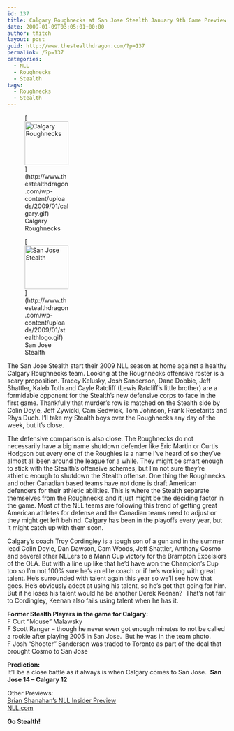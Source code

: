 ```yaml
---
id: 137
title: Calgary Roughnecks at San Jose Stealth January 9th Game Preview
date: 2009-01-09T03:05:01+00:00
author: tfitch
layout: post
guid: http://www.thestealthdragon.com/?p=137
permalink: /?p=137
categories:
  - NLL
  - Roughnecks
  - Stealth
tags:
  - Roughnecks
  - Stealth
---
```

<figure id="attachment_139" aria-describedby="caption-attachment-139" style="width: 100px" class="wp-caption alignleft">[<img class="size-full wp-image-139" title="calgary" src="http://www.thestealthdragon.com/wp-content/uploads/2009/01/calgary.gif" alt="Calgary Roughnecks" width="100" height="100" />](http://www.thestealthdragon.com/wp-content/uploads/2009/01/calgary.gif)<figcaption id="caption-attachment-139" class="wp-caption-text">Calgary Roughnecks</figcaption></figure> <figure id="attachment_132" aria-describedby="caption-attachment-132" style="width: 100px" class="wp-caption alignright">[<img class="size-full wp-image-132" title="stealthlogo" src="http://www.thestealthdragon.com/wp-content/uploads/2009/01/stealthlogo.gif" alt="San Jose Stealth" width="100" height="100" />](http://www.thestealthdragon.com/wp-content/uploads/2009/01/stealthlogo.gif)<figcaption id="caption-attachment-132" class="wp-caption-text">San Jose Stealth</figcaption></figure> 

The San Jose Stealth start their 2009 NLL season at home against a healthy Calgary Roughnecks team. Looking at the Roughnecks offensive roster is a scary proposition. Tracey Kelusky, Josh Sanderson, Dane Dobbie, Jeff Shattler, Kaleb Toth and Cayle Ratcliff (Lewis Ratcliff&#8217;s little brother) are a formidable opponent for the Stealth&#8217;s new defensive corps to face in the first game. Thankfully that murder&#8217;s row is matched on the Stealth side by Colin Doyle, Jeff Zywicki, Cam Sedwick, Tom Johnson, Frank Resetarits and Rhys Duch. I&#8217;ll take my Stealth boys over the Roughnecks any day of the week, but it&#8217;s close.

The defensive comparison is also close. The Roughnecks do not necessarily have a big name shutdown defender like Eric Martin or Curtis Hodgson but every one of the Roughies is a name I&#8217;ve heard of so they&#8217;ve almost all been around the league for a while. They might be smart enough to stick with the Stealth&#8217;s offensive schemes, but I&#8217;m not sure they&#8217;re athletic enough to shutdown the Stealth offense. One thing the Roughnecks and other Canadian based teams have not done is draft American defenders for their athletic abilities. This is where the Stealth separate themselves from the Roughnecks and it just might be the deciding factor in the game. Most of the NLL teams are following this trend of getting great American athletes for defense and the Canadian teams need to adjust or they might get left behind. Calgary has been in the playoffs every year, but it might catch up with them soon.

Calgary&#8217;s coach Troy Cordingley is a tough son of a gun and in the summer lead Colin Doyle, Dan Dawson, Cam Woods, Jeff Shattler, Anthony Cosmo and several other NLLers to a Mann Cup victory for the Brampton Excelsiors of the OLA. But with a line up like that he&#8217;d have won the Champion&#8217;s Cup too so I&#8217;m not 100% sure he&#8217;s an elite coach or if he&#8217;s working with great talent. He&#8217;s surrounded with talent again this year so we&#8217;ll see how that goes. He&#8217;s obviously adept at using his talent, so he&#8217;s got that going for him. But if he loses his talent would he be another Derek Keenan?  That&#8217;s not fair to Cordingley, Keenan also fails using talent when he has it.

**Former Stealth Players in the game for Calgary:**  
F Curt &#8220;Mouse&#8221; Malawsky  
F Scott Ranger &#8211; though he never even got enough minutes to not be called a rookie after playing 2005 in San Jose.  But he was in the team photo.  
F Josh &#8220;Shooter&#8221; Sanderson was traded to Toronto as part of the deal that brought Cosmo to San Jose

**Prediction:**  
It&#8217;ll be a close battle as it always is when Calgary comes to San Jose.  **San Jose 14 &#8211; Calgary 12**

Other Previews:  
<a href="http://www.nllinsider.com/2009/01/08/nll-week-2-shannys-preview/" target="_blank" rel="noopener noreferrer">Brian Shanahan&#8217;s NLL Insider Preview</a>  
<a href="http://www.nll.com/article.php?id=3705" target="_blank" rel="noopener noreferrer">NLL.com</a>

**Go Stealth!**
